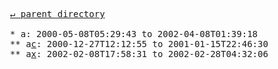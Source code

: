 <pre>
  <a href="../">&#x21b5; parent directory</a>
  
  * a: 2000-05-08T05:29:43 to 2002-04-08T01:39:18
  ** a<a href="c">c</a>: 2000-12-27T12:12:55 to 2001-01-15T22:46:30
  ** a<a href="x">x</a>: 2002-02-08T17:58:31 to 2002-02-28T04:32:06
</pre>
